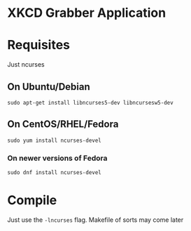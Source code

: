 # XKCD Grabber Application

# Requisites

Just ncurses

## On Ubuntu/Debian

`sudo apt-get install libncurses5-dev libncursesw5-dev`

## On CentOS/RHEL/Fedora

`sudo yum install ncurses-devel`

### On newer versions of Fedora
`sudo dnf install ncurses-devel`

# Compile

Just use the `-lncurses` flag. Makefile of sorts may come later



